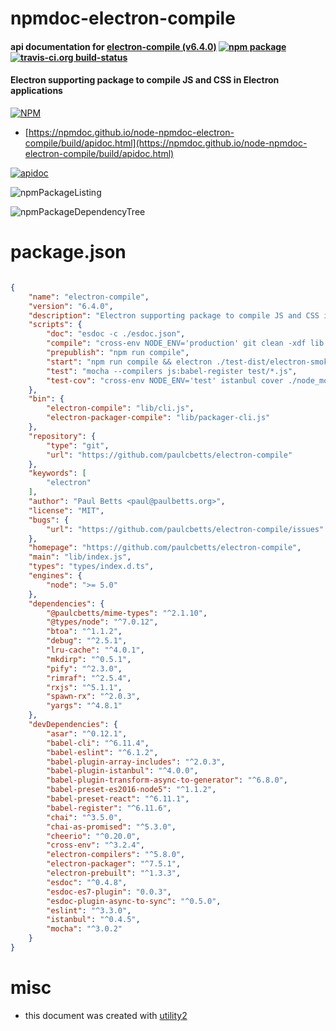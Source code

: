 # npmdoc-electron-compile

#### api documentation for  [electron-compile (v6.4.0)](https://github.com/paulcbetts/electron-compile)  [![npm package](https://img.shields.io/npm/v/npmdoc-electron-compile.svg?style=flat-square)](https://www.npmjs.org/package/npmdoc-electron-compile) [![travis-ci.org build-status](https://api.travis-ci.org/npmdoc/node-npmdoc-electron-compile.svg)](https://travis-ci.org/npmdoc/node-npmdoc-electron-compile)

#### Electron supporting package to compile JS and CSS in Electron applications

[![NPM](https://nodei.co/npm/electron-compile.png?downloads=true&downloadRank=true&stars=true)](https://www.npmjs.com/package/electron-compile)

- [https://npmdoc.github.io/node-npmdoc-electron-compile/build/apidoc.html](https://npmdoc.github.io/node-npmdoc-electron-compile/build/apidoc.html)

[![apidoc](https://npmdoc.github.io/node-npmdoc-electron-compile/build/screenCapture.buildCi.browser.%252Ftmp%252Fbuild%252Fapidoc.html.png)](https://npmdoc.github.io/node-npmdoc-electron-compile/build/apidoc.html)

![npmPackageListing](https://npmdoc.github.io/node-npmdoc-electron-compile/build/screenCapture.npmPackageListing.svg)

![npmPackageDependencyTree](https://npmdoc.github.io/node-npmdoc-electron-compile/build/screenCapture.npmPackageDependencyTree.svg)



# package.json

```json

{
    "name": "electron-compile",
    "version": "6.4.0",
    "description": "Electron supporting package to compile JS and CSS in Electron applications",
    "scripts": {
        "doc": "esdoc -c ./esdoc.json",
        "compile": "cross-env NODE_ENV='production' git clean -xdf lib && babel -d lib/ src",
        "prepublish": "npm run compile",
        "start": "npm run compile && electron ./test-dist/electron-smoke-test.js",
        "test": "mocha --compilers js:babel-register test/*.js",
        "test-cov": "cross-env NODE_ENV='test' istanbul cover ./node_modules/mocha/bin/_mocha -- --compilers js:babel-register test/*.js"
    },
    "bin": {
        "electron-compile": "lib/cli.js",
        "electron-packager-compile": "lib/packager-cli.js"
    },
    "repository": {
        "type": "git",
        "url": "https://github.com/paulcbetts/electron-compile"
    },
    "keywords": [
        "electron"
    ],
    "author": "Paul Betts <paul@paulbetts.org>",
    "license": "MIT",
    "bugs": {
        "url": "https://github.com/paulcbetts/electron-compile/issues"
    },
    "homepage": "https://github.com/paulcbetts/electron-compile",
    "main": "lib/index.js",
    "types": "types/index.d.ts",
    "engines": {
        "node": ">= 5.0"
    },
    "dependencies": {
        "@paulcbetts/mime-types": "^2.1.10",
        "@types/node": "^7.0.12",
        "btoa": "^1.1.2",
        "debug": "^2.5.1",
        "lru-cache": "^4.0.1",
        "mkdirp": "^0.5.1",
        "pify": "^2.3.0",
        "rimraf": "^2.5.4",
        "rxjs": "^5.1.1",
        "spawn-rx": "^2.0.3",
        "yargs": "^4.8.1"
    },
    "devDependencies": {
        "asar": "^0.12.1",
        "babel-cli": "^6.11.4",
        "babel-eslint": "^6.1.2",
        "babel-plugin-array-includes": "^2.0.3",
        "babel-plugin-istanbul": "^4.0.0",
        "babel-plugin-transform-async-to-generator": "^6.8.0",
        "babel-preset-es2016-node5": "^1.1.2",
        "babel-preset-react": "^6.11.1",
        "babel-register": "^6.11.6",
        "chai": "^3.5.0",
        "chai-as-promised": "^5.3.0",
        "cheerio": "^0.20.0",
        "cross-env": "^3.2.4",
        "electron-compilers": "^5.8.0",
        "electron-packager": "^7.5.1",
        "electron-prebuilt": "^1.3.3",
        "esdoc": "^0.4.8",
        "esdoc-es7-plugin": "0.0.3",
        "esdoc-plugin-async-to-sync": "^0.5.0",
        "eslint": "^3.3.0",
        "istanbul": "^0.4.5",
        "mocha": "^3.0.2"
    }
}
```



# misc
- this document was created with [utility2](https://github.com/kaizhu256/node-utility2)
